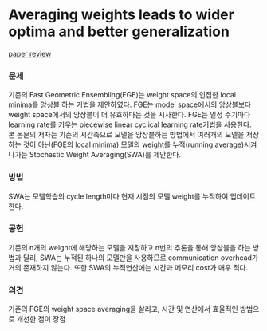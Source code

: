 # Averaging weights leads to wider optima and better generalization
[paper review](https://arxiv.org/abs/1803.05407)

### 문제

기존의 Fast Geometric Ensembling(FGE)는 weight space의 인접한 local minima를 앙상블 하는 기법을 제안하였다.
FGE는 model space에서의 앙상블보다 weight space에서의 앙상블이 더 유효하다는 것을 시사한다.
FGE는 일정 주기마다 learning rate를 키우는 piecewise linear cyclical learning rate기법을 사용한다.
본 논문의 저자는 기존의 시간축으로 모델을 앙상블하는 방법에서 여러개의 모델을 저장하는 것이 아닌(FGE의 local minima)
모델의 weight를 누적(running average)시켜 나가는 Stochastic Weight Averaging(SWA)를 제안한다.


### 방법

SWA는 모델학습의 cycle length마다 현재 시점의 모델 weight를 누적하여 업데이트한다. 

### 공헌

기존의 n개의 weight에 해당하는 모델을 저장하고 n번의 추론을 통해 앙상블을 하는 방법과 달리,
SWA는 누적된 하나의 모델만을 사용하므로 communication overhead가 거의 존재하지 않는다.
또한 SWA의 누적연산에는 시간과 메모리 cost가 매우 적다.

### 의견

기존의 FGE의 weight space averaging을 살리고, 시간 및 연산에서 효율적인 방법으로 개선한 점이 장점.
